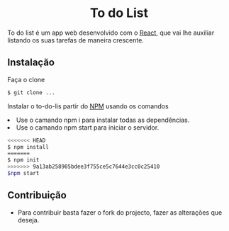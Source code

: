 <h1 align="center">To do List</h1>

To do list é um app web desenvolvido com o [React](https://reactjs.org/), que vai lhe auxiliar listando os suas tarefas
de maneira crescente.

## Instalação
Faça o clone 

``` bash
$ git clone ...
```

Instalar o to-do-lis partir do [NPM](https://www.npmjs.com/) usando os comandos
<li>Use o camando npm i para instalar todas as dependências.</li>
<li>Use o camando npm start para iniciar o servidor.</li>


``` bash
<<<<<<< HEAD
$ npm install
=======
$ npm init
>>>>>>> 9a13ab258905bdee3f755ce5c7644e3cc0c25410
$npm start 
```


## Contribuição

* Para contribuir basta fazer o fork do projecto, fazer as alterações que deseja.

